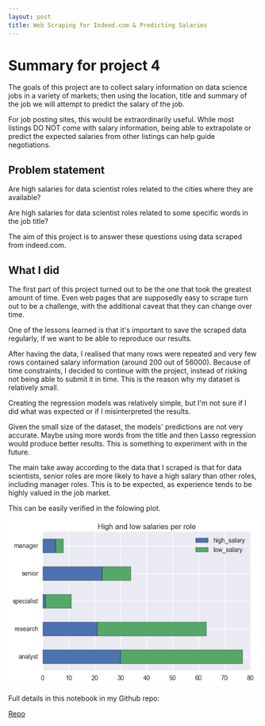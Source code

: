 ```yaml
---
layout: post
title: Web Scraping for Indeed.com & Predicting Salaries
---
```


# Summary for project 4

The goals of this project are to collect salary information on data science jobs in a variety of markets; then using the location, title and summary of the job we will attempt to predict the salary of the job. 

For job posting sites, this would be extraordinarily useful.  While most listings DO NOT come with salary information, being  able to extrapolate or predict the expected salaries from other listings can help guide negotiations.

## Problem statement
Are high salaries for data scientist roles related to the cities where they are available?

Are high salaries for data scientist roles related to some specific words in the job title?

The aim of this project is to answer these questions using data scraped from indeed.com.

## What I did

The first part of this project turned out to be the one that took the greatest amount of time.     Even web pages that are supposedly easy to scrape turn out to be a challenge, with the additional caveat that they can change over time.

One of the lessons learned is that it's important to save the scraped data regularly, if we want to be able to reproduce our results.

After having the data, I realised that many rows were repeated and very few rows contained salary information (around 200 out of 56000).  Because of time constraints, I decided to continue with the project, instead of risking not being able to submit it in time.  This is the reason why my dataset is relatively small.

Creating the regression models was relatively simple, but I'm not sure if I did what was expected or if I misinterpreted the results.

Given the small size of the dataset, the models' predictions are not very accurate.  Maybe using more words from the title and then Lasso regression would produce better results.  This is something to experiment with in the future.

The main take away according to the data that I scraped is that for data scientists, senior roles are more likely to have a high salary than other roles, including manager roles.  This is to be expected, as experience tends to be highly valued in the job market.

This can be easily verified in the folowing plot.

![](../images/2016-11-05-salaries.png)

Full details in this notebook in my Github repo:

[Repo](https://github.com/acardocacho/dsi-projects/blob/master/week04-project/project04.ipynb)
